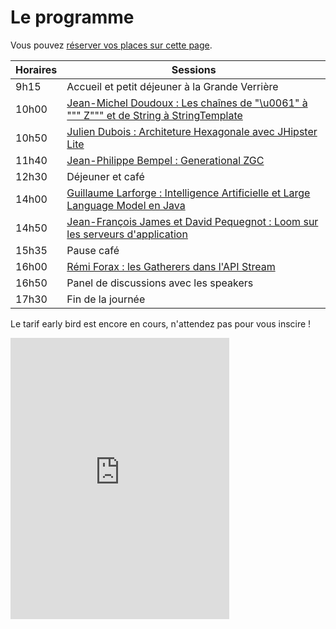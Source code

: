 # Le programme

<!-- MACRO{snippet|debug=false|ignoreDownloadError=false|verbatim=false|file=src/site/resources/fragments/breadcrum.snippet.html} -->

Vous
pouvez [réserver vos places sur cette page](https://www.helloasso.com/associations/bjpc/evenements/paris-jug-s-java-day-2023).

<!--
Vous pouvez également vous inscrire par la formation professionnelle, grâce à [OXiane](https://oxiane-institut.com/), notre partenaire formation pour cet événement.

Les détails du parcours pédagogique se trouvent ici : <https://oxiane-institut.com/parcours-pedagogique-javaday-2023/>. Vous pouvez prendre contact avec OXiane à l'adresse suivante : [formation@oxiane.com](mailto:formation@oxiane.com).
-->

| Horaires | Sessions                                                                                                          |
|----------|-------------------------------------------------------------------------------------------------------------------|
| 9h15     | Accueil et petit déjeuner à la Grande Verrière                                                                    |
| 10h00    | [Jean-Michel Doudoux : Les chaînes de "\u0061" à """ Z""" et de String à StringTemplate](speakers.md#jean-michel) |
| 10h50    | [Julien Dubois : Architeture Hexagonale avec JHipster Lite](speakers.md#julien)                                   |
| 11h40    | [Jean-Philippe Bempel : Generational ZGC](speakers.md#jean-philippe)                                              |
| 12h30    | Déjeuner et café                                                                                                  |
| 14h00    | [Guillaume Larforge : Intelligence Artificielle et Large Language Model en Java](speakers.md#guillaume)           |
| 14h50    | [Jean-François James et David Pequegnot : Loom sur les serveurs d'application](speakers.md#jean-francois)         |
| 15h35    | Pause café                                                                                                        |
| 16h00    | [Rémi Forax : les Gatherers dans l'API Stream](speakers.md#remi)                                                  |
| 16h50    | Panel de discussions avec les speakers                                                                            |
| 17h30    | Fin de la journée                                                                                                 |

Le tarif early bird est encore en cours, n'attendez pas pour vous inscire !

<iframe id="haWidget" allowtransparency="true" src="https://www.helloasso.com/associations/bjpc/evenements/paris-jug-s-java-day-2024/widget-vignette" style="width: 350px; height: 450px; border: none;"></iframe>

